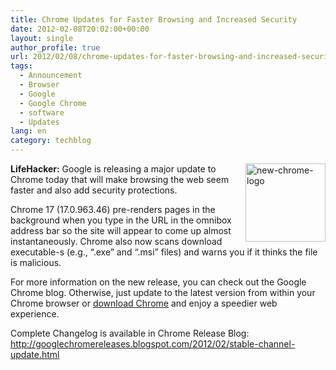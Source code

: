 ```yaml
---
title: Chrome Updates for Faster Browsing and Increased Security
date: 2012-02-08T20:02:00+00:00
layout: single
author_profile: true
url: 2012/02/08/chrome-updates-for-faster-browsing-and-increased-security/
tags:
  - Announcement
  - Browser
  - Google
  - Google Chrome
  - software
  - Updates
lang: en
category: techblog
---
```

[<img title="new-chrome-logo" border="0" alt="new-chrome-logo" align="right" src="http://lh3.ggpht.com/-Qd_g38SBy78/TzLN15PxxLI/AAAAAAAAElk/-vsDWN_t1Eg/new-chrome-logo_thumb%25255B1%25255D.png?imgmax=800" width="128" height="125" />](http://lh3.ggpht.com/-gvkveHS1pmg/TzLNsHrIH7I/AAAAAAAAElc/6fNYvFzyaTk/s1600-h/new-chrome-logo%25255B3%25255D.png)**LifeHacker:** Google is releasing a major update to Chrome today that will make browsing the web seem faster and also add security protections. 

Chrome 17 (17.0.963.46) pre-renders pages in the background when you type in the URL in the omnibox address bar so the site will appear to come up almost instantaneously. Chrome also now scans download executable-s (e.g., &#8220;.exe&#8221; and &#8220;.msi&#8221; files) and warns you if it thinks the file is malicious. 

For more information on the new release, you can check out the Google Chrome blog. Otherwise, just update to the latest version from within your Chrome browser or [download Chrome](http://www.google.com/chrome) and enjoy a speedier web experience. 

Complete Changelog is available in Chrome Release Blog: <http://googlechromereleases.blogspot.com/2012/02/stable-channel-update.html>